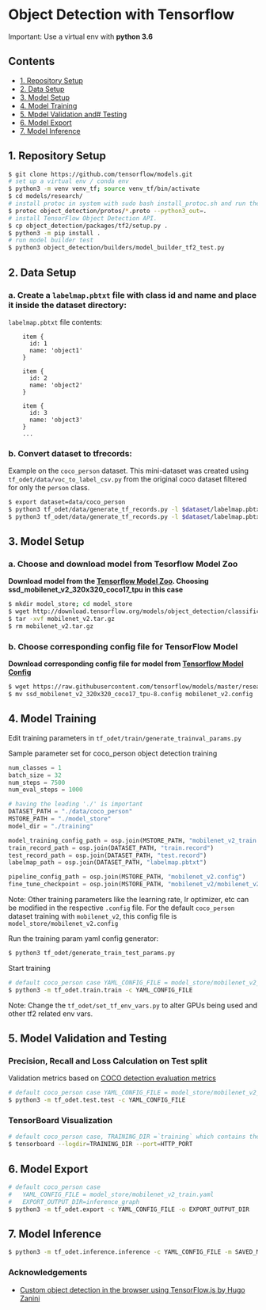 # Object Detection with Tensorflow

Important: Use a virtual env with **python 3.6**

## Contents

-  [1. Repository Setup](#1-repository-setup)
-  [2. Data Setup](#2-data-setup)
-  [3. Model Setup](#3-model-setup)
-  [4. Model Training](#4-model-training)
-  [5. Mpdel Validation and# Testing](5-model-validation-and-testing)
-  [6. Model Export](#6-model-export)
-  [7. Model Inference](#7-model-inference)

## 1. Repository Setup

```bash
$ git clone https://github.com/tensorflow/models.git
# set up a virtual env / conda env
$ python3 -m venv venv_tf; source venv_tf/bin/activate
$ cd models/research/
# install protoc in system with sudo bash install_protoc.sh and run the cmd
$ protoc object_detection/protos/*.proto --python3_out=.
# install TensorFlow Object Detection API.
$ cp object_detection/packages/tf2/setup.py .
$ python3 -m pip install .
# run model builder test
$ python3 object_detection/builders/model_builder_tf2_test.py
```

## 2. Data Setup

### a. Create a `labelmap.pbtxt` file with class id and name and place it inside the dataset directory:

`labelmap.pbtxt` file contents:

        item {
          id: 1
          name: 'object1'
        }

        item {
          id: 2
          name: 'object2'
        }

        item {
          id: 3
          name: 'object3'
        }
        ...

### b. Convert dataset to tfrecords:

Example on the `coco_person` dataset. This mini-dataset was created using `tf_odet/data/voc_to_label_csv.py` from the original coco dataset filtered for only the `person` class.

```bash
$ export dataset=data/coco_person
$ python3 tf_odet/data/generate_tf_records.py -l $dataset/labelmap.pbtxt -o $dataset/train.record -i $dataset/images -csv $dataset/train_labels.csv
$ python3 tf_odet/data/generate_tf_records.py -l $dataset/labelmap.pbtxt -o $dataset/test.record -i $dataset/images -csv $dataset/test_labels.csv
```

## 3. Model Setup

### a. Choose and download model from Tesorflow Model Zoo

**Download model from the [Tensorflow Model Zoo](https://github.com/tensorflow/models/blob/master/research/object_detection/g3doc/tf2_detection_zoo.md). Choosing ssd_mobilenet_v2_320x320_coco17_tpu in this case**

```bash
$ mkdir model_store; cd model_store
$ wget http://download.tensorflow.org/models/object_detection/classification/tf2/20200710/mobilenet_v2.tar.gz
$ tar -xvf mobilenet_v2.tar.gz
$ rm mobilenet_v2.tar.gz
```

### b. Choose corresponding config file for TensorFlow Model

**Download corresponding config file for model from [Tensorflow Model Config](https://github.com/tensorflow/models/tree/master/research/object_detection/configs/tf2)**

```bash
$ wget https://raw.githubusercontent.com/tensorflow/models/master/research/object_detection/configs/tf2/ssd_mobilenet_v2_320x320_coco17_tpu-8.config
$ mv ssd_mobilenet_v2_320x320_coco17_tpu-8.config mobilenet_v2.config
```

## 4. Model Training

Edit training parameters in `tf_odet/train/generate_trainval_params.py`

Sample parameter set for coco_person object detection training

```python
num_classes = 1
batch_size = 32
num_steps = 7500
num_eval_steps = 1000

# having the leading './' is important
DATASET_PATH = "./data/coco_person"
MSTORE_PATH = "./model_store"
model_dir = "./training"

model_training_config_path = osp.join(MSTORE_PATH, "mobilenet_v2_train.yaml")
train_record_path = osp.join(DATASET_PATH, "train.record")
test_record_path = osp.join(DATASET_PATH, "test.record")
labelmap_path = osp.join(DATASET_PATH, "labelmap.pbtxt")

pipeline_config_path = osp.join(MSTORE_PATH, "mobilenet_v2.config")
fine_tune_checkpoint = osp.join(MSTORE_PATH, "mobilenet_v2/mobilenet_v2.ckpt-1")
```

Note: Other training parameters like the learning rate, lr optimizer, etc can be modified in the respective `.config` file. For the  default `coco_person` dataset training with `mobilenet_v2`, this config file is `model_store/mobilenet_v2.config`

Run the training param yaml config generator:

```bash
$ python3 tf_odet/generate_train_test_params.py
```

Start training

```bash
# default coco_person case YAML_CONFIG_FILE = model_store/mobilenet_v2_train.yaml
$ python3 -m tf_odet.train.train -c YAML_CONFIG_FILE
```

Note: Change the `tf_odet/set_tf_env_vars.py` to alter GPUs being used and other tf2 related env vars.

## 5. Model Validation and Testing

### Precision, Recall and Loss Calculation on Test split

Validation metrics based on [COCO detection evaluation metrics](https://cocodataset.org/#detection-eval)

```bash
# default coco_person case YAML_CONFIG_FILE = model_store/mobilenet_v2_train.yaml
$ python3 -m tf_odet.test.test -c YAML_CONFIG_FILE
```

### TensorBoard Visualization

```bash
# default coco_person case, TRAINING_DIR =`training` which contains the saved checkpoints
$ tensorboard --logdir=TRAINING_DIR --port=HTTP_PORT
```

## 6. Model Export

```bash
# default coco_person case
#   YAML_CONFIG_FILE = model_store/mobilenet_v2_train.yaml
#   EXPORT_OUTPUT_DIR=inference_graph
$ python3 -m tf_odet.export -c YAML_CONFIG_FILE -o EXPORT_OUTPUT_DIR
```

## 7. Model Inference

```bash
$ python3 -m tf_odet.inference.inference -c YAML_CONFIG_FILE -m SAVED_MODEL_DIR -o INFERENCE_OUT_DIR -tcsv TEST_CSV_LABEL_PATH -i IMAGES_DATA_DIR
```

### Acknowledgements

-   [Custom object detection in the browser using TensorFlow.js by Hugo Zanini](https://blog.tensorflow.org/2021/01/custom-object-detection-in-browser.html)
